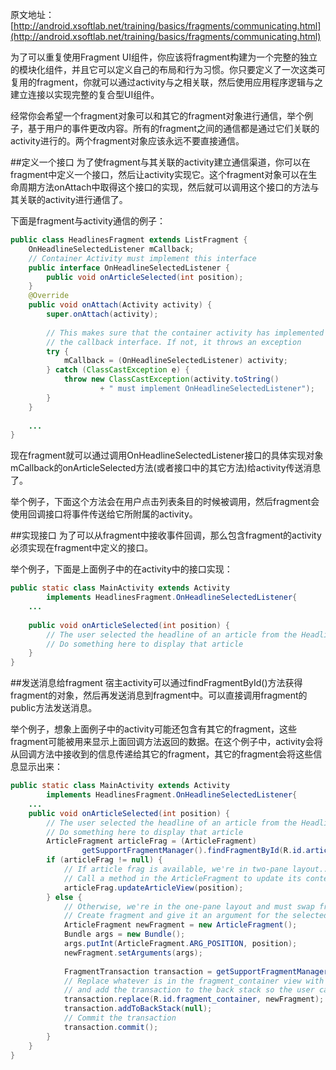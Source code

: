 原文地址：[http://android.xsoftlab.net/training/basics/fragments/communicating.html](http://android.xsoftlab.net/training/basics/fragments/communicating.html)

为了可以重复使用Fragment UI组件，你应该将fragment构建为一个完整的独立的模块化组件，并且它可以定义自己的布局和行为习惯。你只要定义了一次这类可复用的fragment，你就可以通过activity与之相关联，然后使用应用程序逻辑与之建立连接以实现完整的复合型UI组件。

经常你会希望一个fragment对象可以和其它的fragment对象进行通信，举个例子，基于用户的事件更改内容。所有的fragment之间的通信都是通过它们关联的activity进行的。两个fragment对象应该永远不要直接通信。

##定义一个接口
为了使fragment与其关联的activity建立通信渠道，你可以在fragment中定义一个接口，然后让activity实现它。这个fragment对象可以在生命周期方法onAttach中取得这个接口的实现，然后就可以调用这个接口的方法与其关联的activity进行通信了。

下面是fragment与activity通信的例子：
```java
public class HeadlinesFragment extends ListFragment {
    OnHeadlineSelectedListener mCallback;
    // Container Activity must implement this interface
    public interface OnHeadlineSelectedListener {
        public void onArticleSelected(int position);
    }
    @Override
    public void onAttach(Activity activity) {
        super.onAttach(activity);
        
        // This makes sure that the container activity has implemented
        // the callback interface. If not, it throws an exception
        try {
            mCallback = (OnHeadlineSelectedListener) activity;
        } catch (ClassCastException e) {
            throw new ClassCastException(activity.toString()
                    + " must implement OnHeadlineSelectedListener");
        }
    }
    
    ...
}
```

现在fragment就可以通过调用OnHeadlineSelectedListener接口的具体实现对象mCallback的onArticleSelected方法(或者接口中的其它方法)给activity传送消息了。

举个例子，下面这个方法会在用户点击列表条目的时候被调用，然后fragment会使用回调接口将事件传送给它所附属的activity。

##实现接口
为了可以从fragment中接收事件回调，那么包含fragment的activity必须实现在fragment中定义的接口。

举个例子，下面是上面例子中的在activity中的接口实现：
```java
public static class MainActivity extends Activity
        implements HeadlinesFragment.OnHeadlineSelectedListener{
    ...
    
    public void onArticleSelected(int position) {
        // The user selected the headline of an article from the HeadlinesFragment
        // Do something here to display that article
    }
}
```

##发送消息给fragment
宿主activity可以通过findFragmentById()方法获得fragment的对象，然后再发送消息到fragment中。可以直接调用fragment的public方法发送消息。

举个例子，想象上面例子中的activity可能还包含有其它的fragment，这些fragment可能被用来显示上面回调方法返回的数据。在这个例子中，activity会将从回调方法中接收到的信息传递给其它的fragment，其它的fragment会将这些信息显示出来：
```java
public static class MainActivity extends Activity
        implements HeadlinesFragment.OnHeadlineSelectedListener{
    ...
    public void onArticleSelected(int position) {
        // The user selected the headline of an article from the HeadlinesFragment
        // Do something here to display that article
        ArticleFragment articleFrag = (ArticleFragment)
                getSupportFragmentManager().findFragmentById(R.id.article_fragment);
        if (articleFrag != null) {
            // If article frag is available, we're in two-pane layout...
            // Call a method in the ArticleFragment to update its content
            articleFrag.updateArticleView(position);
        } else {
            // Otherwise, we're in the one-pane layout and must swap frags...
            // Create fragment and give it an argument for the selected article
            ArticleFragment newFragment = new ArticleFragment();
            Bundle args = new Bundle();
            args.putInt(ArticleFragment.ARG_POSITION, position);
            newFragment.setArguments(args);
        
            FragmentTransaction transaction = getSupportFragmentManager().beginTransaction();
            // Replace whatever is in the fragment_container view with this fragment,
            // and add the transaction to the back stack so the user can navigate back
            transaction.replace(R.id.fragment_container, newFragment);
            transaction.addToBackStack(null);
            // Commit the transaction
            transaction.commit();
        }
    }
}
```